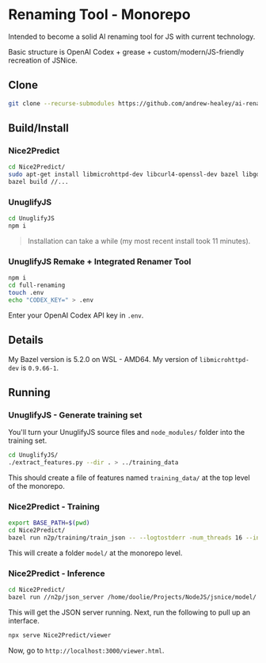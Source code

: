 # Renaming Tool - Monorepo

Intended to become a solid AI renaming tool for JS with current technology.

Basic structure is OpenAI Codex + grease + custom/modern/JS-friendly recreation of JSNice.

## Clone

```sh
git clone --recurse-submodules https://github.com/andrew-healey/ai-renamer.git
```

## Build/Install

### Nice2Predict

```sh
cd Nice2Predict/
sudo apt-get install libmicrohttpd-dev libcurl4-openssl-dev bazel libgoogle-glog-dev libgflags-dev
bazel build //...
```

### UnuglifyJS

```sh
cd UnuglifyJS
npm i
```

> Installation can take a while (my most recent install took 11 minutes).

### UnuglifyJS Remake + Integrated Renamer Tool

```sh
npm i
cd full-renaming
touch .env
echo "CODEX_KEY=" > .env
```

Enter your OpenAI Codex API key in `.env`.

## Details

My Bazel version is 5.2.0 on WSL - AMD64.
My version of `libmicrohttpd-dev` is `0.9.66-1`.

## Running

### UnuglifyJS - Generate training set

You'll turn your UnuglifyJS source files and `node_modules/` folder into the training set.

```sh
cd UnuglifyJS/
./extract_features.py --dir . > ../training_data
```

This should create a file of features named `training_data/` at the top level of the monorepo.

### Nice2Predict - Training

```sh
export BASE_PATH=$(pwd)
cd Nice2Predict/
bazel run n2p/training/train_json -- --logtostderr -num_threads 16 --input $BASE_PATH/training_data --out_model $BASE_PATH/model/
```

This will create a folder `model/` at the monorepo level.

### Nice2Predict - Inference

```sh
cd Nice2Predict/
bazel run //n2p/json_server /home/doolie/Projects/NodeJS/jsnice/model/ -- --logtostderr
```

This will get the JSON server running. Next, run the following to pull up an interface.

```sh
npx serve Nice2Predict/viewer
```

Now, go to `http://localhost:3000/viewer.html`.